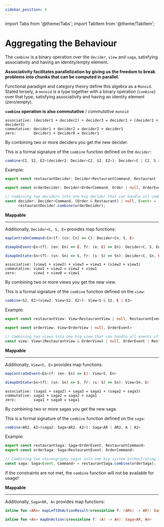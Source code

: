 ```yaml
---
sidebar_position: 4
---
```


import Tabs from '@theme/Tabs';
import TabItem from '@theme/TabItem';

# Aggregating the Behaviour

The `combine` is a binary operation over the `decider`, `view` and `saga`, satisfying associativity and having an
identity/empty element.

**Associativity facilitates parallelization by giving us the freedom to break problems into chunks that can be computed
in parallel.**

Functional paradigm and category theory define this algebra as a `Monoid`.
Stated tersely, a `monoid` is a type together with a binary operation (`combine`) over that type, satisfying
associativity
and having an identity element (zero/empty).

**`combine` operation is also commutative** / *commutative* `monoid`

<Tabs groupId="component-type" queryString="component-type">
  <TabItem value="decider" label="Decider">

```
associative: (decider1 + decider2) + decider3 = decider1 + (decider2 + decider3)
commutative: decider1 + decider2 = decider2 + decider1
zero:        decider1 + decider0 = decider1
```

By combining two or more deciders you get the new decider.

This is a formal signature of the `combine` function defined on the `decider`:

```ts
combine<C2, S2, E2>(decider2: Decider<C2, S2, E2>): Decider<C | C2, S & S2, E | E2>
```

Example:

```ts
export const restaurantDecider: Decider<RestaurantCommand, Restaurant | null, RestaurantEvent>

export const orderDecider: Decider<OrderCommand, Order | null, OrderEvent>

// Combining two deciders into one big decider that can handle all commands of the system.
const decider: Decider<Command, (Order & Restaurant) | null, Event> =
      restaurantDecider.combine(orderDecider);
```


**Mappable**
____________

Additionally, `Decider<C, S, E>` provides map functions:

```ts
mapContraOnCommand<Cn>(f: (cn: Cn) => C): Decider<Cn, S, E>

dimapOnEvent<En>(fl: (en: En) => E, fr: (e: E) => En): Decider<C, S, En>

dimapOnState<Sn>(fl: (sn: Sn) => S, fr: (s: S) => Sn): Decider<C, Sn, E>
```


  </TabItem>
  <TabItem value="view" label="View">

```
associative: (view1 + view2) + view3 = view1 + (view2 + view3)
commutative: view1 + view2 = view2 + view1
zero:        view1 + view0 = view1
```

By combining two or more views you get the new view.

This is a formal signature of the `combine` function defined on the `view`:

```ts
combine<S2, E2>(view2: View<S2, E2>): View<S & S2, E | E2>
```

Example:

```ts
export const restaurantView: View<RestaurantView | null, RestaurantEvent>

export const orderView: View<OrderView | null, OrderEvent> 

// Combining two views into one big view that can handle all events of the system.
const view: View<(RestaurantView & OrderView) | null, OrderEvent | RestaurantEvent> = restaurantView.combine(orderView);
```


**Mappable**
____________

Additionally, `View<S, E>` provides map functions:

```ts
mapContraOnEvent<En>(f: (en: En) => E): View<S, En>

dimapOnState<Sn>(fl: (sn: Sn) => S, fr: (s: S) => Sn): View<Sn, E>
```


  </TabItem>
  <TabItem value="saga" label="Saga">

```
associative: (saga1 + saga2) + saga3 = saga1 + (saga2 + saga3)
commutative: saga1 + saga2 = saga2 + saga1
zero:        saga1 + saga0 = saga1
```

By combining two or more sagas you get the new saga.

This is a formal signature of the `combine` function defined on the `saga`:

```ts
combine<AR2, A2>(saga2: Saga<AR2, A2>): Saga<AR | AR2, A | A2>
```

Example:

```ts
export const restaurantSaga: Saga<OrderEvent, RestaurantCommand>
export const orderSaga: Saga<RestaurantEvent, OrderCommand>

// Combining two choreography sagas into one big system orchestrating saga.
const saga: Saga<Event, Command> = restaurantSaga.combine(orderSaga);
```

If the constraints are not met, the `combine` function will not be available for usage!

**Mappable**
____________

Additionally, `Saga<AR, A>` provides map functions:

```kotlin
inline fun <ARn> mapLeftOnActionResult(crossinline f: (ARn) -> AR): Saga<ARn, A>

inline fun <An> mapOnAction(crossinline f: (A) -> An): Saga<AR, An>
```

  </TabItem>
</Tabs>

